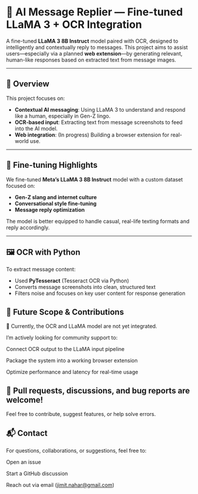 # 🤖 AI Message Replier — Fine-tuned LLaMA 3 + OCR Integration

A fine-tuned **LLaMA 3 8B Instruct** model paired with OCR, designed to intelligently and contextually reply to messages. This project aims to assist users—especially via a planned **web extension**—by generating relevant, human-like responses based on extracted text from message images.

---

## 📌 Overview

This project focuses on:
- **Contextual AI messaging**: Using LLaMA 3 to understand and respond like a human, especially in Gen-Z lingo.
- **OCR-based input**: Extracting text from message screenshots to feed into the AI model.
- **Web integration**: (In progress) Building a browser extension for real-world use.

---

## 🧠 Fine-tuning Highlights

We fine-tuned **Meta’s LLaMA 3 8B Instruct** model with a custom dataset focused on:
- **Gen-Z slang and internet culture**
- **Conversational style fine-tuning**
- **Message reply optimization**

The model is better equipped to handle casual, real-life texting formats and reply accordingly.

---

## 🖼️ OCR with Python

To extract message content:
- Used **PyTesseract** (Tesseract OCR via Python)
- Converts message screenshots into clean, structured text
- Filters noise and focuses on key user content for response generation

## 🚀 Future Scope & Contributions
🔗 Currently, the OCR and LLaMA model are not yet integrated.

I’m actively looking for community support to:

Connect OCR output to the LLaMA input pipeline

Package the system into a working browser extension

Optimize performance and latency for real-time usage

## 🙌 Pull requests, discussions, and bug reports are welcome!
Feel free to contribute, suggest features, or help solve errors.

## 📬 Contact
For questions, collaborations, or suggestions, feel free to:

Open an issue

Start a GitHub discussion

Reach out via email (jimit.nahar@gmail.com)

